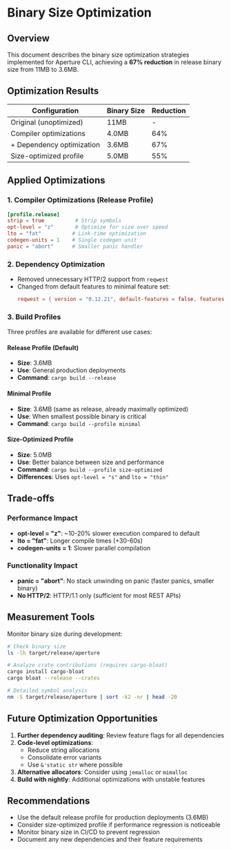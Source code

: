 # Binary Size Optimization

## Overview

This document describes the binary size optimization strategies implemented for Aperture CLI, achieving a **67% reduction** in release binary size from 11MB to 3.6MB.

## Optimization Results

| Configuration | Binary Size | Reduction |
|---------------|------------|-----------|
| Original (unoptimized) | 11MB | - |
| Compiler optimizations | 4.0MB | 64% |
| + Dependency optimization | 3.6MB | 67% |
| Size-optimized profile | 5.0MB | 55% |

## Applied Optimizations

### 1. Compiler Optimizations (Release Profile)

```toml
[profile.release]
strip = true          # Strip symbols
opt-level = "z"       # Optimize for size over speed
lto = "fat"          # Link-time optimization
codegen-units = 1    # Single codegen unit
panic = "abort"      # Smaller panic handler
```

### 2. Dependency Optimization

- Removed unnecessary HTTP/2 support from `reqwest`
- Changed from default features to minimal feature set:
  ```toml
  reqwest = { version = "0.12.21", default-features = false, features = ["json", "native-tls"] }
  ```

### 3. Build Profiles

Three profiles are available for different use cases:

#### Release Profile (Default)
- **Size**: 3.6MB
- **Use**: General production deployments
- **Command**: `cargo build --release`

#### Minimal Profile
- **Size**: 3.6MB (same as release, already maximally optimized)
- **Use**: When smallest possible binary is critical
- **Command**: `cargo build --profile minimal`

#### Size-Optimized Profile
- **Size**: 5.0MB
- **Use**: Better balance between size and performance
- **Command**: `cargo build --profile size-optimized`
- **Differences**: Uses `opt-level = "s"` and `lto = "thin"`

## Trade-offs

### Performance Impact
- **opt-level = "z"**: ~10-20% slower execution compared to default
- **lto = "fat"**: Longer compile times (+30-60s)
- **codegen-units = 1**: Slower parallel compilation

### Functionality Impact
- **panic = "abort"**: No stack unwinding on panic (faster panics, smaller binary)
- **No HTTP/2**: HTTP/1.1 only (sufficient for most REST APIs)

## Measurement Tools

Monitor binary size during development:

```bash
# Check binary size
ls -lh target/release/aperture

# Analyze crate contributions (requires cargo-bloat)
cargo install cargo-bloat
cargo bloat --release --crates

# Detailed symbol analysis
nm -S target/release/aperture | sort -k2 -nr | head -20
```

## Future Optimization Opportunities

1. **Further dependency auditing**: Review feature flags for all dependencies
2. **Code-level optimizations**: 
   - Reduce string allocations
   - Consolidate error variants
   - Use `&'static str` where possible
3. **Alternative allocators**: Consider using `jemalloc` or `mimalloc`
4. **Build with nightly**: Additional optimizations with unstable features

## Recommendations

- Use the default release profile for production deployments (3.6MB)
- Consider size-optimized profile if performance regression is noticeable
- Monitor binary size in CI/CD to prevent regression
- Document any new dependencies and their feature requirements